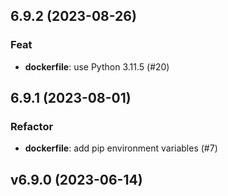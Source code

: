 ## 6.9.2 (2023-08-26)

### Feat

- **dockerfile**: use Python 3.11.5 (#20)

## 6.9.1 (2023-08-01)

### Refactor

- **dockerfile**: add pip environment variables (#7)

## v6.9.0 (2023-06-14)
